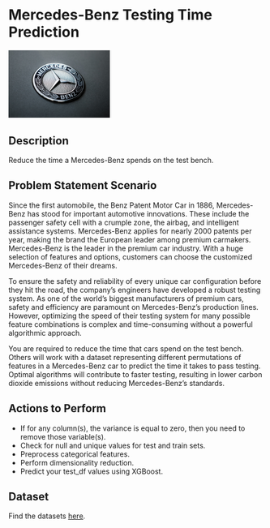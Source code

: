 # Mercedes-Benz Testing Time Prediction
<img src="p-7.jpg" alt="Mercedes-Benz" width="200">

## Description

Reduce the time a Mercedes-Benz spends on the test bench.

## Problem Statement Scenario

Since the first automobile, the Benz Patent Motor Car in 1886, Mercedes-Benz has stood for important automotive innovations. These include the passenger safety cell with a crumple zone, the airbag, and intelligent assistance systems. Mercedes-Benz applies for nearly 2000 patents per year, making the brand the European leader among premium carmakers. Mercedes-Benz is the leader in the premium car industry. With a huge selection of features and options, customers can choose the customized Mercedes-Benz of their dreams.

To ensure the safety and reliability of every unique car configuration before they hit the road, the company’s engineers have developed a robust testing system. As one of the world’s biggest manufacturers of premium cars, safety and efficiency are paramount on Mercedes-Benz’s production lines. However, optimizing the speed of their testing system for many possible feature combinations is complex and time-consuming without a powerful algorithmic approach.

You are required to reduce the time that cars spend on the test bench. Others will work with a dataset representing different permutations of features in a Mercedes-Benz car to predict the time it takes to pass testing. Optimal algorithms will contribute to faster testing, resulting in lower carbon dioxide emissions without reducing Mercedes-Benz’s standards.

## Actions to Perform

- If for any column(s), the variance is equal to zero, then you need to remove those variable(s).
- Check for null and unique values for test and train sets.
- Preprocess categorical features.
- Perform dimensionality reduction.
- Predict your test_df values using XGBoost.

## Dataset

Find the datasets [here](https://example.com/path/to/dataset).

